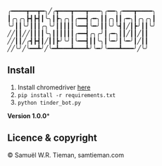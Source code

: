 ╭━━━━┳━━┳━╮╱╭┳━━━┳━━━┳━━━╮╭━━╮╭━━━┳━━━━╮
┃╭╮╭╮┣┫┣┫┃╰╮┃┣╮╭╮┃╭━━┫╭━╮┃┃╭╮┃┃╭━╮┃╭╮╭╮┃
╰╯┃┃╰╯┃┃┃╭╮╰╯┃┃┃┃┃╰━━┫╰━╯┃┃╰╯╰┫┃╱┃┣╯┃┃╰╯
╱╱┃┃╱╱┃┃┃┃╰╮┃┃┃┃┃┃╭━━┫╭╮╭╯┃╭━╮┃┃╱┃┃╱┃┃
╱╱┃┃╱╭┫┣┫┃╱┃┃┣╯╰╯┃╰━━┫┃┃╰╮┃╰━╯┃╰━╯┃╱┃┃
╱╱╰╯╱╰━━┻╯╱╰━┻━━━┻━━━┻╯╰━╯╰━━━┻━━━╯╱╰╯

## Install 
1. Install chromedriver [here](https://chromedriver.chromium.org/)
2. `pip install -r requirements.txt`
3. `python tinder_bot.py`




**Version 1.0.0*** 

## Licence & copyright

© Samuël W.R. Tieman, samtieman.com
